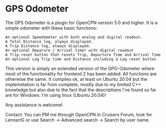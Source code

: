 # GPS Odometer

The GPS Odometer is a plugin for OpenCPN version 5.0 and higher. It is a simple odometer with these basic functions:

    An optional Speedometer with both analog and digital readout.
    A Total Distance log, always displayed.
    A Trip Distance log, always displayed.
    An optional Deparure / Arrival timer with digital readout
    A Trip reset button that resets Trip, Departure Time and Arrival Time
    An optional Leg Trip time and Distance including a Leg reset button

This version is simply an extended version of the GPG-Odometer where most of the functionality for frontend 2 has been added. All functions are otherwise the same. It compiles ok, at least on Ubuntu 20.04 but the implemetation is far from complete, mostly due to my limited C++ knowledge but also due to the fact that the descriptions I've found so far are for Windows. I'm using linux (Ubuntu 20.04)!

Any assistance is welcome!

Contact: You can PM me through OpenCPN in Cruisers Forum, look for LennartG or use Search -> Advanced search -> Search by user name.

